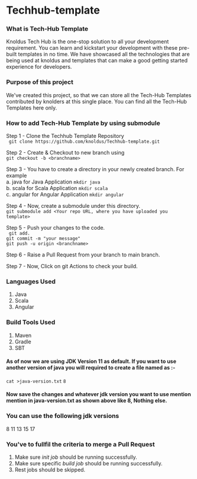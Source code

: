 # Techhub-template

### What is Tech-Hub Template 
 Knoldus Tech Hub is the one-stop solution to all your development requirement. You can learn and kickstart your development with these pre-built templates in no time. We have showcased all the technologies that are being used at knoldus and templates that can  make a good getting started experience for developers.
 
###  Purpose of this project
We've created this project, so that we can store all the Tech-Hub Templates contributed by knolders at this single place. You can find all the Tech-Hub Templates here only. 

### How to add Tech-Hub Template by using submodule

Step 1 - Clone the Techhub Template Repository
</br>
  ``` git clone https://github.com/knoldus/Techhub-template.git```
  
Step 2 - Create & Checkout to new branch using 
</br>
  ```git checkout -b <branchname> ```
  
Step 3 - You have to create a directory in your newly created branch. 
For example
</br>
a. java for Java Application 
    ```mkdir java```    
b. scala for Scala Application
    ```mkdir scala```    
c. angular for Angular Application
    ```mkdir angular```
  	
Step 4 - Now, create a submodule under this directory.
</br>
	```git submodule add <Your repo URL, where you have uploaded you template>```
	
Step 5 - Push your changes to the code.
</br>
	``` git add.```
</br>
	```git commit -m "your message"```
</br>
	```git push -u origin <branchname>```

Step 6 - Raise a Pull Request from your branch to main branch.

Step 7 - Now, Click on git Actions to check your build. 


### Languages Used 
1. Java
2. Scala
3. Angular

### Build Tools Used 
1. Maven
2. Gradle
3. SBT

#### As of now we are using JDK Version 11 as default. If you want to use another version of java you will required to create a file named as :-

```cat >java-version.txt```
```8```
#### Now save the changes and whatever jdk version you want to use mention mention in java-version.txt as shown above like 8, Nothing else.

### You can use the following jdk versions
8
11
13
15
17

### You've to fullfil the criteria to merge a Pull Request
1. Make sure *init job* should be running successfully.
2. Make sure specific *build job* should be running successfully.
3. Rest jobs should be skipped.


